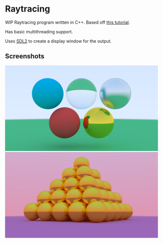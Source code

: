 # Raytracing
WIP Raytracing program written in C++. Based off [this tutorial](https://raytracing.github.io/books/RayTracingInOneWeekend.html).

Has basic multithreading support.

Uses [SDL2](https://www.libsdl.org/) to create a display window for the output.

## Screenshots
![](screenshots/materials.png)
![](screenshots/pyramid.png)
